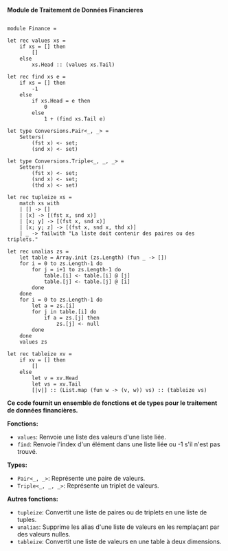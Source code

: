 **Module de Traitement de Données Financieres**

```f#

module Finance =

let rec values xs =
    if xs = [] then
        []
    else
        xs.Head :: (values xs.Tail)

let rec find xs e =
    if xs = [] then
        -1
    else
        if xs.Head = e then
            0
        else
            1 + (find xs.Tail e)

let type Conversions.Pair<_, _> =
    Setters(
        (fst x) <- set;
        (snd x) <- set)

let type Conversions.Triple<_, _, _> =
    Setters(
        (fst x) <- set;
        (snd x) <- set;
        (thd x) <- set)

let rec tupleize xs =
    match xs with
    | [] -> []
    | [x] -> [(fst x, snd x)]
    | [x; y] -> [(fst x, snd x)]
    | [x; y; z] -> [(fst x, snd x, thd x)]
    | _ -> failwith "La liste doit contenir des paires ou des triplets."

let rec unalias zs =
    let table = Array.init (zs.Length) (fun _ -> [])
    for i = 0 to zs.Length-1 do
        for j = i+1 to zs.Length-1 do
            table.[i] <- table.[i] @ [j]
            table.[j] <- table.[j] @ [i]
        done
    done
    for i = 0 to zs.Length-1 do
        let a = zs.[i]
        for j in table.[i] do
            if a = zs.[j] then
                zs.[j] <- null
        done
    done
    values zs

let rec tableize xv =
    if xv = [] then
        []
    else
        let v = xv.Head
        let vs = xv.Tail
        [|v|] :: (List.map (fun w -> (v, w)) vs) :: (tableize vs)

```

**Ce code fournit un ensemble de fonctions et de types pour le traitement de données financières.**

**Fonctions:**

* `values`: Renvoie une liste des valeurs d'une liste liée.
* `find`: Renvoie l'index d'un élément dans une liste liée ou -1 s'il n'est pas trouvé.

**Types:**

* `Pair<_, _>`: Représente une paire de valeurs.
* `Triple<_, _, _>`: Représente un triplet de valeurs.

**Autres fonctions:**

* `tupleize`: Convertit une liste de paires ou de triplets en une liste de tuples.
* `unalias`: Supprime les alias d'une liste de valeurs en les remplaçant par des valeurs nulles.
* `tableize`: Convertit une liste de valeurs en une table à deux dimensions.